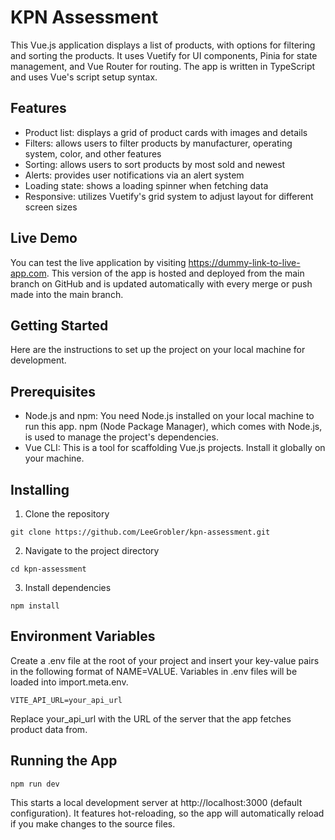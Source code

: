 # KPN Assessment

This Vue.js application displays a list of products, with options for filtering
and sorting the products. It uses Vuetify for UI components, Pinia for state
management, and Vue Router for routing. The app is written in TypeScript and
uses Vue's script setup syntax.

## Features

- Product list: displays a grid of product cards with images and details
- Filters: allows users to filter products by manufacturer, operating system,
  color, and other features
- Sorting: allows users to sort products by most sold and newest
- Alerts: provides user notifications via an alert system
- Loading state: shows a loading spinner when fetching data
- Responsive: utilizes Vuetify's grid system to adjust layout for different
  screen sizes

## Live Demo

You can test the live application by visiting
https://dummy-link-to-live-app.com. This version of the app is hosted and
deployed from the main branch on GitHub and is updated automatically with every
merge or push made into the main branch.

## Getting Started

Here are the instructions to set up the project on your local machine for
development.

## Prerequisites

- Node.js and npm: You need Node.js installed on your local machine to run this
  app. npm (Node Package Manager), which comes with Node.js, is used to manage
  the project's dependencies.
- Vue CLI: This is a tool for scaffolding Vue.js projects. Install it globally
  on your machine.

## Installing

1. Clone the repository

```
git clone https://github.com/LeeGrobler/kpn-assessment.git
```

2. Navigate to the project directory

```
cd kpn-assessment
```

3. Install dependencies

```
npm install
```

## Environment Variables

Create a .env file at the root of your project and insert your key-value pairs
in the following format of NAME=VALUE. Variables in .env files will be loaded
into import.meta.env.

```
VITE_API_URL=your_api_url
```

Replace your_api_url with the URL of the server that the app fetches product
data from.

## Running the App

```
npm run dev
```

This starts a local development server at http://localhost:3000 (default
configuration). It features hot-reloading, so the app will automatically reload
if you make changes to the source files.
